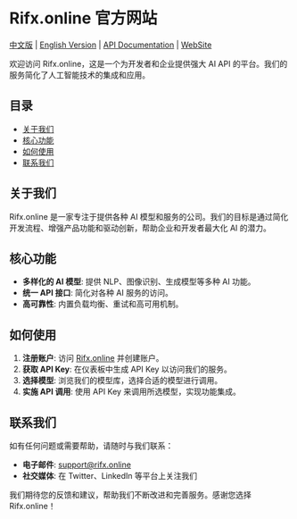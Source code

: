 # Rifx.online 官方网站

[中文版](README_zh.md) | [English Version](README.md) | [API Documentation](https://docs.rifx.online) | [WebSite](https://rifx.online)

欢迎访问 Rifx.online，这是一个为开发者和企业提供强大 AI API 的平台。我们的服务简化了人工智能技术的集成和应用。

## 目录

- [关于我们](#关于我们)
- [核心功能](#核心功能)
- [如何使用](#如何使用)
- [联系我们](#联系我们)

## 关于我们

Rifx.online 是一家专注于提供各种 AI 模型和服务的公司。我们的目标是通过简化开发流程、增强产品功能和驱动创新，帮助企业和开发者最大化 AI 的潜力。

## 核心功能

- **多样化的 AI 模型**: 提供 NLP、图像识别、生成模型等多种 AI 功能。
- **统一 API 接口**: 简化对各种 AI 服务的访问。
- **高可靠性**: 内置负载均衡、重试和高可用机制。

## 如何使用

1. **注册账户**: 访问 [Rifx.online](https://rifx.online) 并创建账户。
2. **获取 API Key**: 在仪表板中生成 API Key 以访问我们的服务。
3. **选择模型**: 浏览我们的模型库，选择合适的模型进行调用。
4. **实施 API 调用**: 使用 API Key 来调用所选模型，实现功能集成。

## 联系我们

如有任何问题或需要帮助，请随时与我们联系：
- **电子邮件**: support@rifx.online
- **社交媒体**: 在 Twitter、LinkedIn 等平台上关注我们

我们期待您的反馈和建议，帮助我们不断改进和完善服务。感谢您选择 Rifx.online！